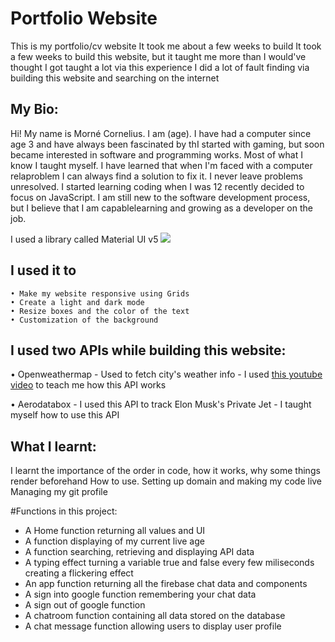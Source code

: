 <h1>Portfolio Website </h1>
   This is my portfolio/cv website
    It took me about a few weeks to build
    It took a few weeks to build this website, but it taught me more than I would've thought
    I got taught a lot via this experience
    I did a lot of fault finding via building this website and searching on the internet

## My Bio:
Hi! My name is Morné Cornelius. I am (age). I have had a
computer since age 3 and have always been fascinated by thI
started with gaming, but soon became interested in software
and programming works. Most of what I know I taught myself. I
have learned that when I'm faced with a computer relaproblem
I can always find a solution to fix it. I never leave problems
unresolved. I started learning coding when I was 12 recently
decided to focus on JavaScript. I am still new to the software
development process, but I believe that I am capablelearning
and growing as a developer on the job.

I used a library called Material UI v5 <img src="https://img.shields.io/badge/Material%20UI-007FFF?style=for-the-badge&logo=mui&logoColor=white"/>

## I used it to

    • Make my website responsive using Grids
    • Create a light and dark mode
    • Resize boxes and the color of the text
    • Customization of the background

## I used two APIs while building this website:

• Openweathermap
    - Used to fetch city's weather info
    - I used [this youtube video](https://www.youtube.com/watch?v=WZNG8UomjSI) to teach me how this API works

• Aerodatabox
    - I used this API to track Elon Musk's Private Jet 
    - I taught myself how to use this API

## What I learnt:
I learnt the importance of the order in code, how it works, why some things render beforehand 
How to use.
Setting up domain and making my code live
Managing my git profile

#Functions in this project: 
- A Home function returning all values and UI
- A function displaying of my current live age
- A function searching, retrieving and displaying API data
- A typing effect turning a variable true and false every few miliseconds creating a flickering effect
- An app function returning all the firebase chat data and components
- A sign into google function remembering your chat data
- A sign out of google function
- A chatroom function containing all data stored on the database
- A chat message function allowing users to display user profile 
